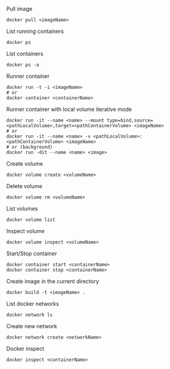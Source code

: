 Pull image
```
docker pull <imageName>
```

List running containers
```
docker ps
```

List containers
```
docker ps -a
```

Runner container
```
docker run -t -i <imageName>
# or
docker container <containerName>
```

Runner container with local volume iterative mode
```
docker run -it --name <name> --mount type=bind,source=<pathLocalVolume>,target=<pathContainerVolume> <imageName>
# or
docker run -it --name <name> -v <pathLocalVolume>:<pathContainerVolume> <imageName>
# or (background)
docker run -dit --name <name> <image>
```

Create volume
```
docker volume create <volumeName>
```

Delete volume
```
docker volume rm <volumeName>
```

List volumes
```
docker volume list
```

Inspect volume
```
docker volume inspect <volumeName>
```

Start/Stop container
```
docker container start <containerName>
docker container stop <containerName>
```

Create image in the current directory
```
docker build -t <imageName> .
```

List docker networks
```
docker network ls
```

Create new network
```
docker network create <networkName>
```

Docker inspect
```
docker inspect <containerName>
```
